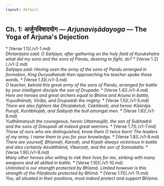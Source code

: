 ```yaml
---
layout: default
---
```

<!---
Text can be **bold**, _italic_, or ~~strikethrough~~.

[Link to another page](./another-page.html)

There should be whitespace between paragraphs.

There should be whitespace between paragraphs. We recommend including a README, or a file with information about your project.
--->
## Ch. 1: अर्जुनविषादयोग — <em> Arjunaviṣādayoga </em> — The Yoga of Arjuna's Dejection
<div class="move" style="position:relative;min-width:960px">
 <p style="position: absolute;right:0;top:0"><a href="../gita.html">List of Chapters</a></p>
</div>
* [Verse 1.1](./v1-1.md) <br>
<em> Dhṛtarāṣṭra said: O Sañjaya, after gathering on the holy field of Kurukshetra what did my sons and the sons of Pandu, desiring to fight, do? </em>
* [Verse 1.2](./v1-2.md) <br>
<em> Sañjaya said: Having seen the army of the sons of Pandu arranged in formation, King Duryodhanaḥ then approaching his teacher spoke these words.</em>
* [Verse 1.3](./v1-3.md) <br>
<em> O teacher, behold this great army of the sons of Pandu, arranged for battle by your intelligent disciple the son of Drupada. </em>
* [Verse 1.4](./v1-4.md) <br>
<em> Here are heroes and great archers equal to Bhīma and Arjuna in battle, Yuyudhānaḥ, Virāṭa, and Drupadaḥ the mighty. </em>
* [Verse 1.5](./v1-5.md) <br>
<em> There are also fighters like Dhṛṣṭaketuḥ, Cekitānaḥ, and heroic Kāśirāja. Purujit, Kuntibhojaḥ, and Śaibyaḥ the bull amongst men.</em>
* [Verse 1.6](./v1-6.md) <br>
<em> Yudhāmanyuḥ the courageous, heroic Uttamaujāḥ, the son of Subhadrā and the sons of Draupadī all indeed great warriors. </em>
* [Verse 1.7](./v1-7.md) <br>
<em> Those of ours who are distinguished, know them O twice born! The leaders of my army, I name them to you for your knowledge. </em>
* [Verse 1.8](./v1-8.md) <br>
<em> There are yourself, Bhīṣmaḥ, Karṇaḥ, and Kṛpaḥ always victorious in battle and also certainly Aśvatthāmā, Vikarṇaḥ, and the son of Somadatta. </em>
* [Verse 1.9](./v1-9.md) <br>
<em> Many other heroes also willing to risk their lives for me, striking with many weapons and all skilled in battle. </em>
* [Verse 1.10](./v1-10.md) <br>
<em> Unlimited is our strength protected by Bhīṣmā. Limited however is this strength of the Pāṇḍavās protected by Bhīmā. </em>
* [Verse 1.11](./v1-11.md) <br>
<em> You, all situated in their positions, must indeed protect and support Bhīṣma. </em>

<!---
## Header 2

> This is a blockquote following a header.
>
> When something is important enough, you do it even if the odds are not in your favor.

### Header 3

```js
// Javascript code with syntax highlighting.
var fun = function lang(l) {
  dateformat.i18n = require('./lang/' + l)
  return true;
}
```

```ruby
# Ruby code with syntax highlighting
GitHubPages::Dependencies.gems.each do |gem, version|
  s.add_dependency(gem, "= #{version}")
end
```

#### Header 4

*   This is an unordered list following a header.
*   This is an unordered list following a header.
*   This is an unordered list following a header.

##### Header 5

1.  This is an ordered list following a header.
2.  This is an ordered list following a header.
3.  This is an ordered list following a header.

###### Header 6

| head1        | head two          | three |
|:-------------|:------------------|:------|
| ok           | good swedish fish | nice  |
| out of stock | good and plenty   | nice  |
| ok           | good `oreos`      | hmm   |
| ok           | good `zoute` drop | yumm  |

### There's a horizontal rule below this.

* * *

### Here is an unordered list:

*   Item foo
*   Item bar
*   Item baz
*   Item zip

### And an ordered list:

1.  Item one
1.  Item two
1.  Item three
1.  Item four

### And a nested list:

- level 1 item
  - level 2 item
  - level 2 item
    - level 3 item
    - level 3 item
- level 1 item
  - level 2 item
  - level 2 item
  - level 2 item
- level 1 item
  - level 2 item
  - level 2 item
- level 1 item

### Small image

![Octocat](https://assets-cdn.github.com/images/icons/emoji/octocat.png)

### Large image

![Branching](https://guides.github.com/activities/hello-world/branching.png)


### Definition lists can be used with HTML syntax.

<dl>
<dt>Name</dt>
<dd>Godzilla</dd>
<dt>Born</dt>
<dd>1952</dd>
<dt>Birthplace</dt>
<dd>Japan</dd>
<dt>Color</dt>
<dd>Green</dd>
</dl>

```
Long, single-line code blocks should not wrap. They should horizontally scroll if they are too long. This line should be long enough to demonstrate this.
```

```
The final element.
```
--->
